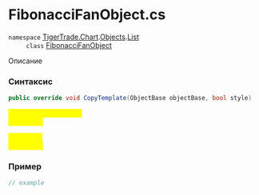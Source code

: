 
# FibonacciFanObject.cs
`namespace` [TigerTrade.Chart](../../../../../TigerTrade.Chart.md).[Objects](../../../../../TigerTrade.Chart/Objects.md).[List](../../../../../TigerTrade.Chart/Objects/List.md)  
&nbsp;&nbsp;&nbsp;&nbsp;&nbsp;&nbsp;&nbsp;&nbsp;&nbsp;`class` [FibonacciFanObject](../../FibonacciFanObject.cs.md)

Описание

### Синтаксис
```csharp
public override void CopyTemplate(ObjectBase objectBase, bool style)
```
<mark style="color:yellow;">`objectBase` *`ObjectBase`*  
 *Описание*  
  
<mark style="color:yellow;">`style` *`bool`*  
 *Описание*  
  


### Пример  
```csharp
// example
```
                    
                    